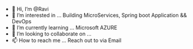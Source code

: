 - 👋 Hi, I’m @Ravi
- 👀 I’m interested in ... Building MicroServices, Spring boot Application && DevOps
- 🌱 I’m currently learning ... Microsoft AZURE
- 💞️ I’m looking to collaborate on ...
- 📫 How to reach me ... Reach out to via Email

<!---
Ravikanth32/Ravikanth32 is a ✨ special ✨ repository because its `README.md` (this file) appears on your GitHub profile.
You can click the Preview link to take a look at your changes.
--->
